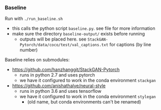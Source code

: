 ### Baseline

Run with `./run_baseline.sh`
* this calls the python script `baseline.py`. see file for more information
* make sure the directory `baseline-output/` exists before running
  * outputs will be placed here. see `StackGAN-Pytorch/data/coco/test/val_captions.txt` for captions (by line number)

Baseline relies on submodules:
* https://github.com/hanzhanggit/StackGAN-Pytorch
  * runs in python 2.7 and uses pytorch
  * we have it configured to work in the conda environment `stackgan`
* https://github.com/anishathalye/neural-style
  * runs in python 3.6 and uses tensorflow
  * we have it configured to work in the conda environment `stylegan`
    * (old name, but conda environments can't be renamed)
